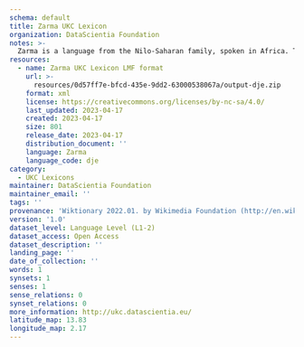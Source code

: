 ```yaml
---
schema: default
title: Zarma UKC Lexicon
organization: DataScientia Foundation
notes: >-
  Zarma is a language from the Nilo-Saharan family, spoken in Africa. The UKC Lexicon of Zarma is represented as a lexico-semantic network. It consists of words, word senses, synsets, as well as sense-level and synset-level relationships.
resources:
  - name: Zarma UKC Lexicon LMF format
    url: >-
      resources/0d57ff7e-bfcd-435e-9dd2-63000538067a/output-dje.zip
    format: xml
    license: https://creativecommons.org/licenses/by-nc-sa/4.0/
    last_updated: 2023-04-17
    created: 2023-04-17
    size: 801
    release_date: 2023-04-17
    distribution_document: ''
    language: Zarma
    language_code: dje
category:
  - UKC Lexicons
maintainer: DataScientia Foundation
maintainer_email: ''
tags: ''
provenance: 'Wiktionary 2022.01. by Wikimedia Foundation (http://en.wiktionary.org); Princeton WordNet 2.1 by Princeton University (https://wordnet.princeton.edu)'
version: '1.0'
dataset_level: Language Level (L1-2)
dataset_access: Open Access
dataset_description: ''
landing_page: ''
date_of_collection: ''
words: 1
synsets: 1
senses: 1
sense_relations: 0
synset_relations: 0
more_information: http://ukc.datascientia.eu/
latitude_map: 13.83
longitude_map: 2.17
---
```

